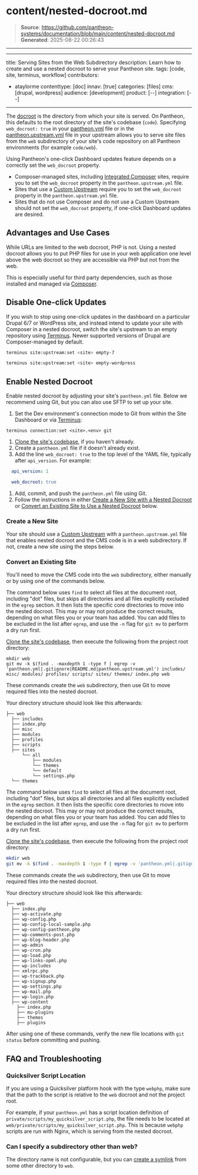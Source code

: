# content/nested-docroot.md

> **Source**: https://github.com/pantheon-systems/documentation/blob/main/content/nested-docroot.md
> **Generated**: 2025-08-22 00:26:43

---

---
title: Serving Sites from the Web Subdirectory
description: Learn how to create and use a nested docroot to serve your Pantheon site.
tags: [code, site, terminus, workflow]
contributors:
 - ataylorme
contenttype: [doc]
innav: [true]
categories: [files]
cms: [drupal, wordpress]
audience: [development]
product: [--]
integration: [--]
---

The [docroot](/nested-docroot#enable-nested-docroot) is the directory from which your site is served. On Pantheon, this defaults to the root directory of the site's codebase (`code`). Specifying `web_docroot: true` in your [pantheon.yml](/pantheon-yml/#nested-docroot) file or in the [pantheon.upstream.yml](/pantheon-yml/#custom-upstream-configurations) file in your upstream allows you to serve site files from the `web` subdirectory of your site's code repository on all Pantheon environments (for example `code/web`).

<Alert title="Warning" type="danger">


Using Pantheon's one-click Dashboard updates feature depends on a correctly set the `web_docroot` property.

- Composer-managed sites, including [Integrated Composer](/guides/integrated-composer) sites, require you to set the `web_docroot` property in the `pantheon.upstream.yml` file.
- Sites that use a [Custom Upstream](/guides/custom-upstream) require you to set the `web_docroot` property in the `pantheon.upstream.yml` file.
- Sites that do not use Composer and do not use a Custom Upstream should not set the `web_docroot` property, if one-click Dashboard updates are desired.

</Alert>

## Advantages and Use Cases

While URLs are limited to the web docroot, PHP is not. Using a nested docroot allows you to put PHP files for use in your web application one level above the web docroot so they are accessible via PHP but not from the web.

This is especially useful for third party dependencies, such as those installed and managed via [Composer](/guides/composer).

## Disable One-click Updates

If you wish to stop using one-click updates in the dashboard on a particular Drupal 6/7 or WordPress site, and instead intend to update your site with Composer in a nested docroot,  switch the site's upstream to an empty repository using [Terminus](/terminus). Newer supported versions of Drupal are Composer-managed by default.

<TabList>

<Tab title="Drupal 6 or 7" id="d7-set-upstream" active={true}>

```bash
terminus site:upstream:set <site> empty-7
```

</Tab>

<Tab title="WordPress" id="wp-set-upstream">

```bash
terminus site:upstream:set <site> empty-wordpress
```

</Tab>

</TabList>

## Enable Nested Docroot

Enable nested docroot by adjusting your site's `pantheon.yml` file. Below we recommend using Git, but you can also use SFTP to set up your site.

1. Set the Dev environment's connection mode to Git from within the Site Dashboard or via [Terminus](/terminus):

 ```bash{promptUser: user}
 terminus connection:set <site>.<env> git
 ```

1. [Clone the site's codebase](/guides/git/git-config#clone-your-site-codebase), if you haven't already.
1. Create a `pantheon.yml` file if it doesn't already exist.
1. Add the line `web_docroot: true` to the top level of the YAML file, typically after `api_version`. For example:

  ```yml
    api_version: 1

    web_docroot: true
  ```

1. Add, commit, and push the `pantheon.yml` file using Git.
1. Follow the instructions in either [Create a New Site with a Nested Docroot](#create-a-new-site) or [Convert an Existing Site to Use a Nested Docroot](#convert-an-existing-site) below.

### Create a New Site

Your site should use a [Custom Upstream](/guides/custom-upstream) with a `pantheon.upstream.yml` file that enables nested docroot and the CMS code is in a web subdirectory. If not, create a new site using the steps below.

### Convert an Existing Site

You'll need to move the CMS code into the `web` subdirectory, either manually or by using one of the commands below.

<TabList>

<Tab title="Drupal" id="d7" active={true}>

The command below uses `find` to select all files at the document root, including "dot" files, but skips all directories and all files explicitly excluded in the `egrep` section. It then lists the specific core directories to move into the nested docroot. This may or may not produce the correct results, depending on what files you or your team has added. You can add files to be excluded in the list after `egrep`, and use the `-n` flag for `git mv` to perform a dry run first.

[Clone the site's codebase](/guides/git/git-config#clone-your-site-codebase), then execute the following from the project root directory:

```bash{promptUser: user}
mkdir web
git mv -k $(find . -maxdepth 1 -type f | egrep -v 'pantheon.yml|.gitignore|README.md|pantheon.upstream.yml') includes/ misc/ modules/ profiles/ scripts/ sites/ themes/ index.php web
```

These commands create the `web` subdirectory, then use Git to move required files into the nested docroot.

Your directory structure should look like this afterwards:

```none
├── web
  ├── includes
  ├── index.php
  ├── misc
  ├── modules
  ├── profiles
  ├── scripts
  ├── sites
      └── all
          ├── modules
          └── themes
          └── default
          └── settings.php
  └── themes
```

</Tab>

<Tab title="WordPress" id="wp">

The command below uses `find` to select all files at the document root, including "dot" files, but skips all directories and all files explicitly excluded in the `egrep` section. It then lists the specific core directories to move into the nested docroot. This may or may not produce the correct results, depending on what files you or your team has added. You can add files to be excluded in the list after `egrep`, and use the `-n` flag for `git mv` to perform a dry run first.

[Clone the site's codebase](/guides/git/git-config#clone-your-site-codebase), then execute the following from the project root directory:

```bash
mkdir web
git mv -k $(find . -maxdepth 1 -type f | egrep -v 'pantheon.yml|.gitignore|README.md|pantheon.upstream.yml') wp-includes wp-content wp-admin ./*.php web
```

These commands create the `web` subdirectory, then use Git to move required files into the nested docroot.

Your directory structure should look like this afterwards:

```none
├── web
  ├── index.php
  ├── wp-activate.php
  ├── wp-config.php
  ├── wp-config-local-sample.php
  ├── wp-config-pantheon.php
  ├── wp-comments-post.php
  ├── wp-blog-header.php
  ├── wp-admin
  ├── wp-cron.php
  ├── wp-load.php
  ├── wp-links-opml.php
  ├── wp-includes
  ├── xmlrpc.php
  ├── wp-trackback.php
  ├── wp-signup.php
  ├── wp-settings.php
  ├── wp-mail.php
  ├── wp-login.php
  ├── wp-content
    ├── index.php
    ├── mu-plugins
    ├── themes
    ├── plugins
```

</Tab>

</TabList>

After using one of these commands, verify the new file locations with `git status` before committing and pushing.

## FAQ and Troubleshooting

### Quicksilver Script Location

If you are using a Quicksilver platform hook with the type `webphp`, make sure that the path to the script is relative to the `web` docroot and not the project root.

For example, if your `pantheon.yml` has a script location definition of `private/scripts/my_quicksilver_script.php`, the file needs to be located at `web/private/scripts/my_quicksilver_script.php`. This is because `webphp` scripts are run with Nginx, which is serving from the nested docroot.

### Can I specify a subdirectory other than web?

The directory name is not configurable, but you can [create a symlink](/symlinks-assumed-write-access#create-a-symbolic-link) from some other directory to `web`.
